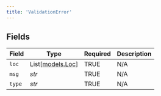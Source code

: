 ```yaml
---
title: 'ValidationError'
---
```



## Fields

| Field                                | Type                                 | Required                             | Description                          |
| ------------------------------------ | ------------------------------------ | ------------------------------------ | ------------------------------------ |
| `loc`                                | List[[models.Loc](/python-sdk-docs/models/components/loc)] | TRUE                   | N/A                                  |
| `msg`                                | *str*                                | TRUE                   | N/A                                  |
| `type`                               | *str*                                | TRUE                   | N/A                                  |
